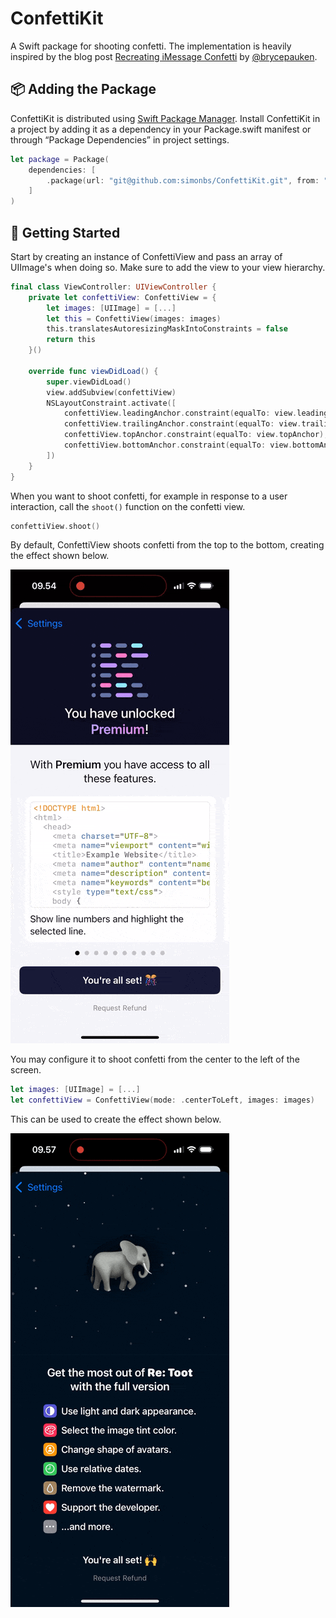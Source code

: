 # ConfettiKit

A Swift package for shooting confetti. The implementation is heavily inspired by the blog post [Recreating iMessage Confetti](https://bryce.co/recreating-imessage-confetti/) by [@brycepauken](https://twitter.com/brycepauken).

## 📦 Adding the Package

ConfettiKit is distributed using [Swift Package Manager](https://www.swift.org/documentation/package-manager/). Install ConfettiKit in a project by adding it as a dependency in your Package.swift manifest or through “Package Dependencies” in project settings.

```swift
let package = Package(
    dependencies: [
        .package(url: "git@github.com:simonbs/ConfettiKit.git", from: "1.0.0")
    ]
)
```

## 🚀 Getting Started

Start by creating an instance of ConfettiView and pass an array of UIImage's when doing so. Make sure to add the view to your view hierarchy.

```swift
final class ViewController: UIViewController {
    private let confettiView: ConfettiView = {
        let images: [UIImage] = [...]
        let this = ConfettiView(images: images)
        this.translatesAutoresizingMaskIntoConstraints = false
        return this
    }()

    override func viewDidLoad() {
        super.viewDidLoad()
        view.addSubview(confettiView)
        NSLayoutConstraint.activate([
            confettiView.leadingAnchor.constraint(equalTo: view.leadingAnchor),
            confettiView.trailingAnchor.constraint(equalTo: view.trailingAnchor),
            confettiView.topAnchor.constraint(equalTo: view.topAnchor),
            confettiView.bottomAnchor.constraint(equalTo: view.bottomAnchor)
        ])
    }
}
```

When you want to shoot confetti, for example in response to a user interaction, call the `shoot()` function on the confetti view.

```swift
confettiView.shoot()
```

By default, ConfettiView shoots confetti from the top to the bottom, creating the effect shown below.

![](confettiview-toptobottom.gif)

You may configure it to shoot confetti from the center to the left of the screen.

```swift
let images: [UIImage] = [...]
let confettiView = ConfettiView(mode: .centerToLeft, images: images)
```

This can be used to create the effect shown below.

![](confettiview-centertoleft.gif)
